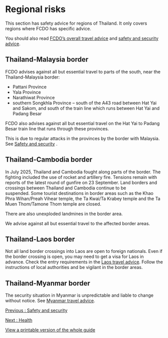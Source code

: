 # Regional risks

This section has safety advice for regions of Thailand. It only covers regions where FCDO has specific advice.

You should also read [FCDO’s overall travel advice](/foreign-travel-advice/thailand) and [safety and security advice](/foreign-travel-advice/thailand/safety-and-security).

## Thailand-Malaysia border

FCDO advises against all but essential travel to parts of the south, near the Thailand-Malaysia border:

* Pattani Province
* Yala Province
* Narathiwat Province
* southern Songkhla Province – south of the A43 road between Hat Yai and Sakom, and south of the train line which runs between Hat Yai and Padang Besar

FCDO also advises against all but essential travel on the Hat Yai to Padang Besar train line that runs through these provinces.

This is due to regular attacks in the provinces by the border with Malaysia. See [Safety and security](https://www.gov.uk/foreign-travel-advice/thailand/safety-and-security) .

## Thailand-Cambodia border

In July 2025, Thailand and Cambodia fought along parts of the border. The fighting included the use of rocket and artillery fire. Tensions remain with reports of the latest round of gunfire on 23 September. Land borders and crossings between Thailand and Cambodia continue to be suspended. Some tourist destinations in border areas such as the Khao Phra Wihan/Preah Vihear temple, the Ta Kwai/Ta Krabey temple and the Ta Muen Thom/Tamone Thom temple are closed.

There are also unexploded landmines in the border area.

We advise against all but essential travel to the affected border areas.

## Thailand-Laos border

Not all land border crossings into Laos are open to foreign nationals. Even if the border crossing is open, you may need to get a visa for Laos in advance. Check the entry requirements in the [Laos travel advice](https://www.gov.uk/foreign-travel-advice/laos/entry-requirements). Follow the instructions of local authorities and be vigilant in the border areas.

## Thailand-Myanmar border

The security situation in Myanmar is unpredictable and liable to change without notice. See [Myanmar travel advice](https://www.gov.uk/foreign-travel-advice/myanmar).

[Previous
:
Safety and security](/foreign-travel-advice/thailand/safety-and-security)

[Next
:
Health](/foreign-travel-advice/thailand/health)

[View a printable version of the whole guide](/foreign-travel-advice/thailand/print)